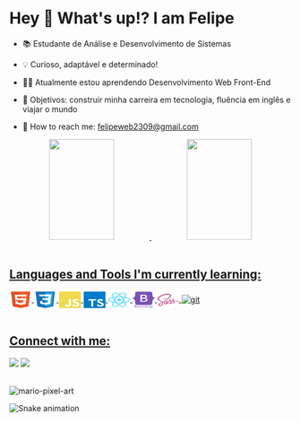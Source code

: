 <h1> Hey 👋 What's up!? I am Felipe </h1>

- 📚 Estudante de Análise e Desenvolvimento de Sistemas

- 💡 Curioso, adaptável e determinado!

- 👨‍💻 Atualmente estou aprendendo Desenvolvimento Web Front-End

- 🎯 Objetivos: construir minha carreira em tecnologia, fluência em inglês e viajar o mundo

- 📧 How to reach me: felipeweb2309@gmail.com

<div align="center">
  <a href="https://github.com/felipe-rodsilva">
  <img height="180em" width="48%" src="https://github-readme-stats.vercel.app/api?username=felipe-rodsilva&show_icons=true&theme=github_dark&include_all_commits=true&count_private=true"/>
  <img height="180em" width="48%" src="https://github-readme-stats.vercel.app/api/top-langs/?username=felipe-rodsilva&layout=compact&langs_count=7&theme=github_dark"/>
</div>

<br>

## Languages and Tools I'm currently learning:
<div style="display: inline_block">
 <a href="https://github.com/felipe-rodsilva">
   <img align="center" src="https://raw.githubusercontent.com/devicons/devicon/master/icons/html5/html5-original.svg" alt="html5" width="40" height="30" /> 
   <img align="center" src="https://raw.githubusercontent.com/devicons/devicon/master/icons/css3/css3-original.svg" alt="css3" width="40" height="30"/> 
   <img align="center" src="https://raw.githubusercontent.com/devicons/devicon/master/icons/javascript/javascript-plain.svg" alt="javascript" width="40" height="30"/> 
   <img align="center" src="https://raw.githubusercontent.com/devicons/devicon/master/icons/typescript/typescript-plain.svg" alt="typescript" width="40" height="30"/> 
   <img align="center" src="https://raw.githubusercontent.com/devicons/devicon/master/icons/react/react-original.svg" alt="react" width="40" height="30"/> 
   <img align="center" src="https://raw.githubusercontent.com/devicons/devicon/master/icons/bootstrap/bootstrap-plain-wordmark.svg" alt="bootstrap" width="40" height="30"/>
   <img align="center" src="https://raw.githubusercontent.com/devicons/devicon/master/icons/sass/sass-original.svg" alt="sass" width="40" height="30"/>
   <img align="center" src="https://www.vectorlogo.zone/logos/git-scm/git-scm-icon.svg" alt="git" width="40" height="30"/> 
</div>

<br>


## Connect with me:
<p align="left">
  <a href="https://www.linkedin.com/in/felipe-rodsilva" target="_blank"><img src="https://img.shields.io/badge/-LinkedIn-%230077B5?style=for-the-badge&logo=linkedin&logoColor=white" target="_blank"></a> 
  <a href = "mailto:felipeweb2309@gmail.com"><img src="https://img.shields.io/badge/Gmail-D14836?style=for-the-badge&logo=gmail&logoColor=white" target="_blank"></a>
<br>
<br>

 ![mario-pixel-art](https://user-images.githubusercontent.com/105990622/180962944-4eab68d8-783d-4314-8cd8-f9e8ad95ff11.gif)
  
 ![Snake animation](https://github.com/felipe-rodsilva/felipe-rodsilva/blob/output/github-contribution-grid-snake.svg)
</p>
